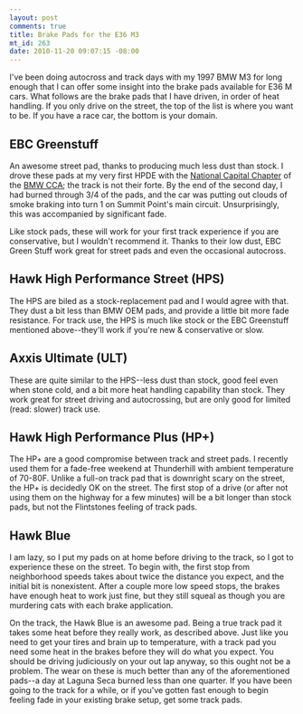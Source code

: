 ```yaml
--- 
layout: post
comments: true
title: Brake Pads for the E36 M3
mt_id: 263
date: 2010-11-20 09:07:15 -08:00
---
```

I've been doing autocross and track days with my 1997 BMW M3 for long
enough that I can offer some insight into the brake pads available for
E36 M cars.  What follows are the brake pads that I have driven, in
order of heat handling. If you only drive on the street, the top of
the list is where you want to be. If you have a race car, the bottom
is your domain.

EBC Greenstuff
-----------------
An awesome street pad, thanks to producing much less dust than stock.  I drove these pads at my very first HPDE with the [National Capital Chapter](http://www.nccbmwcca.org) of the [BMW CCA](http://bmwcca.org); the track is not their forte. By the end of the second day, I had burned through 3/4 of the pads, and the car was putting out clouds of smoke braking into turn 1 on Summit Point's main circuit. Unsurprisingly, this was accompanied by significant fade.

Like stock pads, these will work for your first track experience if you are conservative, but I wouldn't recommend it. Thanks to their low dust, EBC Green Stuff work great for street pads and even the
occasional autocross.

Hawk High Performance Street (HPS)
--------
The HPS are biled as a stock-replacement pad and I would agree with that.  They dust a bit less than BMW OEM pads, and provide a little bit more fade resistance.  For track use, the HPS is much like stock or the EBC Greenstuff mentioned above--they'll work if you're new & conservative or slow.

Axxis Ultimate (ULT)
----------
These are quite similar to the HPS--less dust than stock, good feel even when stone cold, and a bit more heat handling capability than stock.  They work great for street driving and autocrossing, but are only good for limited (read: slower) track use.

Hawk High Performance Plus (HP+)
---------
The HP+ are a good compromise between track and street pads.  I recently used them for a fade-free weekend at Thunderhill with ambient temperature of 70-80F.  Unlike a full-on track pad that is downright scary on the street, the HP+ is decidedly OK on the street.  The first stop of a drive (or after not using them on the highway for a few minutes) will be a bit longer than stock pads, but not the Flintstones feeling of track pads.

Hawk Blue
---------
I am lazy, so I put my pads on at home before driving to the track, so I got to experience these on the street.  To begin with, the first stop from neighborhood speeds takes about twice the distance you expect, and the initial bit is nonexistent.  After a couple more low speed stops, the brakes have enough heat to work just fine, but they still squeal as though you are murdering cats with each brake application.

On the track, the Hawk Blue is an awesome pad.  Being a true track pad it takes some heat before they really work, as described above.  Just like you need to get your tires and brain up to temperature, with a track pad you need some heat in the brakes before they will do what you expect.  You should be driving judiciously on your out lap anyway, so this ought not be a problem.  The wear on these is much better than any of the aforementioned pads--a day at Laguna Seca burned less than one quarter.  If you have been going to the track for a while, or if you've gotten fast enough to begin feeling fade in your existing brake setup, get some track pads. 
